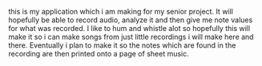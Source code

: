 this is my application which i am making for my senior project. It will hopefully be able to record audio, 
analyze it and then give me note values for what was recorded. I like to hum and whistle alot so hopefully
this will make it so i can make songs from just little recordings i will make here and there.
Eventually i plan to make it so the notes which are found in the recording are then printed onto a page of 
sheet music.
